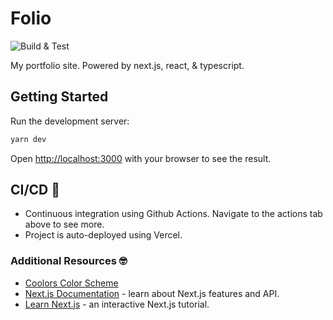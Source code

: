 # Folio

![Build & Test](https://github.com/jimboslicethat/folio/workflows/Build%20&%20Test/badge.svg)

My portfolio site. Powered by next.js, react, & typescript.

## Getting Started

Run the development server:

```bash
yarn dev
```

Open [http://localhost:3000](http://localhost:3000) with your browser to see the result.

## CI/CD 🚀

- Continuous integration using Github Actions. Navigate to the actions tab above to see more.
- Project is auto-deployed using Vercel.

### Additional Resources 🤓

- [Coolors Color Scheme](https://coolors.co/161215-5cc8ff-fffafb-ff6b6b-9b7ede)
- [Next.js Documentation](https://nextjs.org/docs) - learn about Next.js features and API.
- [Learn Next.js](https://nextjs.org/learn) - an interactive Next.js tutorial.
